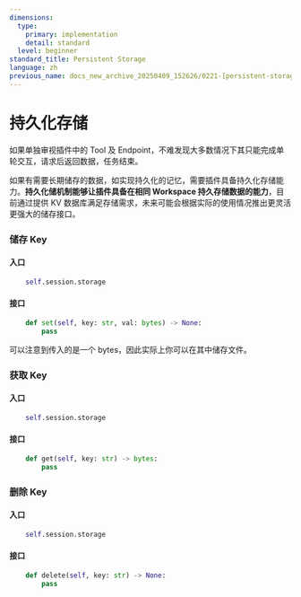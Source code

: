 ```yaml
---
dimensions:
  type:
    primary: implementation
    detail: standard
  level: beginner
standard_title: Persistent Storage
language: zh
previous_name: docs_new_archive_20250409_152626/0221-[persistent-storage].zh.md
---
```


# 持久化存储

如果单独审视插件中的 Tool 及 Endpoint，不难发现大多数情况下其只能完成单轮交互，请求后返回数据，任务结束。

如果有需要长期储存的数据，如实现持久化的记忆，需要插件具备持久化存储能力。**持久化储机制能够让插件具备在相同 Workspace 持久存储数据的能力**，目前通过提供 KV 数据库满足存储需求，未来可能会根据实际的使用情况推出更灵活更强大的储存接口。

### 储存 Key

#### **入口**

```python
    self.session.storage
```

#### **接口**

```python
    def set(self, key: str, val: bytes) -> None:
        pass
```

可以注意到传入的是一个 bytes，因此实际上你可以在其中储存文件。

### 获取 Key

#### **入口**

```python
    self.session.storage
```

#### **接口**

```python
    def get(self, key: str) -> bytes:
        pass
```

### 删除 Key

#### **入口**

```python
    self.session.storage
```

#### **接口**

```python
    def delete(self, key: str) -> None:
        pass
```